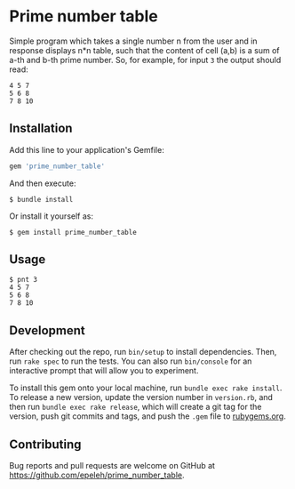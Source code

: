 # Prime number table

Simple program which takes a single number n from the user and in response displays n\*n table, such that the content of cell (a,b) is a sum of a-th and b-th prime number.
So, for example, for input `3` the output should read:

```
4 5 7
5 6 8
7 8 10
```

## Installation

Add this line to your application's Gemfile:

```ruby
gem 'prime_number_table'
```

And then execute:

    $ bundle install

Or install it yourself as:

    $ gem install prime_number_table

## Usage

    $ pnt 3
    4 5 7
    5 6 8
    7 8 10

## Development

After checking out the repo, run `bin/setup` to install dependencies. Then, run `rake spec` to run the tests. You can also run `bin/console` for an interactive prompt that will allow you to experiment.

To install this gem onto your local machine, run `bundle exec rake install`. To release a new version, update the version number in `version.rb`, and then run `bundle exec rake release`, which will create a git tag for the version, push git commits and tags, and push the `.gem` file to [rubygems.org](https://rubygems.org).

## Contributing

Bug reports and pull requests are welcome on GitHub at https://github.com/epeleh/prime_number_table.
